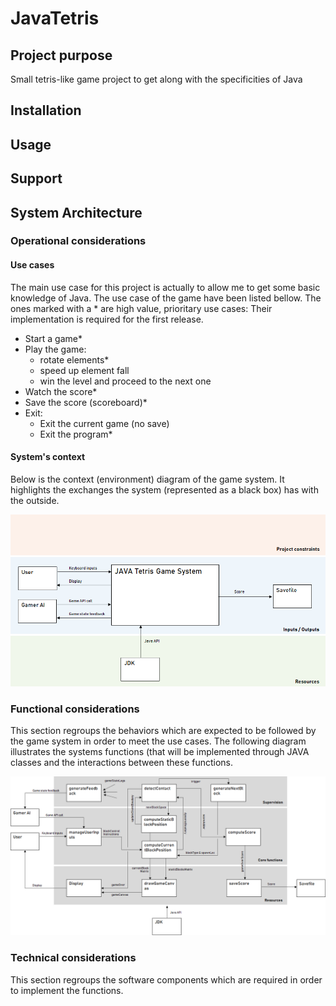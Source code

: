 # JavaTetris

## Project purpose
Small tetris-like game project to get along with the specificities of Java

## Installation

## Usage

## Support

## System Architecture

### Operational considerations

#### Use cases
The main use case for this project is actually to allow me to get some basic 
knowledge of Java.
The use case of the game have been listed bellow. The ones marked with a * are high 
value, prioritary use cases: Their implementation is required for the first release.
- Start a game*
- Play the game:
    - rotate elements*
    - speed up element fall
    - win the level and proceed to the next one
- Watch the score*
- Save the score (scoreboard)*
- Exit:
    - Exit the current game (no save)
    - Exit the program*

#### System's context
Below is the context (environment) diagram of the game system. It highlights the
exchanges the system (represented as a black box) has with the outside.

![logo](Illustrations/Context.png)


### Functional considerations
This section regroups the behaviors which are expected to be followed by the 
game system in order to meet the use cases.
The following diagram illustrates the systems functions (that will be implemented 
through JAVA classes and the interactions between these functions.

![logo](Illustrations/FuncInteractions.png)

### Technical considerations
This section regroups the software components which are required in order
to implement the functions.
